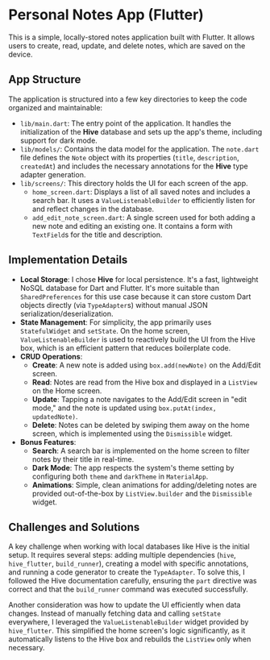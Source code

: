 # Personal Notes App (Flutter)

This is a simple, locally-stored notes application built with Flutter. It allows users to create, read, update, and delete notes, which are saved on the device.

## App Structure

The application is structured into a few key directories to keep the code organized and maintainable:

-   `lib/main.dart`: The entry point of the application. It handles the initialization of the **Hive** database and sets up the app's theme, including support for dark mode.
-   `lib/models/`: Contains the data model for the application. The `note.dart` file defines the `Note` object with its properties (`title`, `description`, `createdAt`) and includes the necessary annotations for the **Hive** type adapter generation.
-   `lib/screens/`: This directory holds the UI for each screen of the app.
    -   `home_screen.dart`: Displays a list of all saved notes and includes a search bar. It uses a `ValueListenableBuilder` to efficiently listen for and reflect changes in the database.
    -   `add_edit_note_screen.dart`: A single screen used for both adding a new note and editing an existing one. It contains a form with `TextField`s for the title and description.

## Implementation Details

-   **Local Storage**: I chose **Hive** for local persistence. It's a fast, lightweight NoSQL database for Dart and Flutter. It's more suitable than `SharedPreferences` for this use case because it can store custom Dart objects directly (via `TypeAdapter`s) without manual JSON serialization/deserialization.
-   **State Management**: For simplicity, the app primarily uses `StatefulWidget` and `setState`. On the home screen, `ValueListenableBuilder` is used to reactively build the UI from the Hive box, which is an efficient pattern that reduces boilerplate code.
-   **CRUD Operations**:
    -   **Create**: A new note is added using `box.add(newNote)` on the Add/Edit screen.
    -   **Read**: Notes are read from the Hive box and displayed in a `ListView` on the Home screen.
    -   **Update**: Tapping a note navigates to the Add/Edit screen in "edit mode," and the note is updated using `box.putAt(index, updatedNote)`.
    -   **Delete**: Notes can be deleted by swiping them away on the home screen, which is implemented using the `Dismissible` widget.
-   **Bonus Features**:
    -   **Search**: A search bar is implemented on the home screen to filter notes by their title in real-time.
    -   **Dark Mode**: The app respects the system's theme setting by configuring both `theme` and `darkTheme` in `MaterialApp`.
    -   **Animations**: Simple, clean animations for adding/deleting notes are provided out-of-the-box by `ListView.builder` and the `Dismissible` widget.

## Challenges and Solutions

A key challenge when working with local databases like Hive is the initial setup. It requires several steps: adding multiple dependencies (`hive`, `hive_flutter`, `build_runner`), creating a model with specific annotations, and running a code generator to create the `TypeAdapter`. To solve this, I followed the Hive documentation carefully, ensuring the `part` directive was correct and that the `build_runner` command was executed successfully.

Another consideration was how to update the UI efficiently when data changes. Instead of manually fetching data and calling `setState` everywhere, I leveraged the `ValueListenableBuilder` widget provided by `hive_flutter`. This simplified the home screen's logic significantly, as it automatically listens to the Hive box and rebuilds the `ListView` only when necessary.